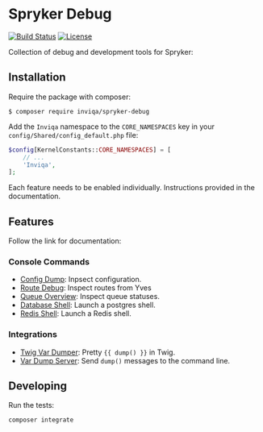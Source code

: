 Spryker Debug
=============

[![Build Status](https://travis-ci.org/inviqa/spryker-debug.svg?branch=master)](https://travis-ci.org/inviqa/spryker-debug)
[![License](https://poser.pugx.org/inviqa/spryker-debug/license)](https://packagist.org/packages/inviqa/spryker-debug)

Collection of debug and development tools for Spryker:

Installation
------------

Require the package with composer:

```
$ composer require inviqa/spryker-debug
```

Add the `Inviqa` namespace to the `CORE_NAMESPACES` key in your `config/Shared/config_default.php` file:

```php
$config[KernelConstants::CORE_NAMESPACES] = [
    // ...
    'Inviqa',
];
```

Each feature needs to be enabled individually. Instructions provided in the
documentation.

Features
--------

Follow the link for documentation:

### Console Commands

- [Config Dump](doc/config_dump.md): Inpsect configuration.
- [Route Debug](doc/route_debug.md): Inspect routes from Yves
- [Queue Overview](doc/queue_overview.md): Inspect queue statuses.
- [Database Shell](doc/database_shell.md): Launch a postgres shell.
- [Redis Shell](doc/redis_shell.md): Launch a Redis shell.

### Integrations

- [Twig Var Dumper](doc/twig_var_dumper.md): Pretty `{{ dump() }}` in Twig.
- [Var Dump Server](doc/var_dump_server.md): Send `dump()` messages to the command line.

Developing
----------

Run the tests:

```
composer integrate
```
